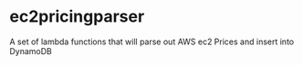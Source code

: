 # ec2pricingparser
A set of lambda functions that will parse out AWS ec2 Prices and insert into DynamoDB
